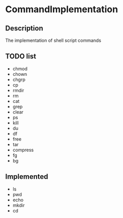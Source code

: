 # CommandImplementation

## Description
The implementation of shell script commands


## TODO list 
- chmod
- chown
- chgrp
- cp
- rmdir
- rm
- cat
- grep
- clear
- ps
- kill
- du
- df
- free
- tar
- compress
- fg
- bg

## Implemented
- ls
- pwd
- echo
- mkdir
- cd
